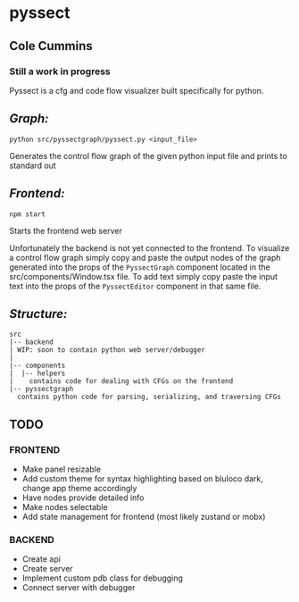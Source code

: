# pyssect

## Cole Cummins

### Still a work in progress

Pyssect is a cfg and code flow visualizer built specifically for python.

*Graph:*
---

`python src/pyssectgraph/pyssect.py <input_file>`

Generates the control flow graph of the given python input file and prints to standard out

*Frontend:*
---

`npm start`

Starts the frontend web server

Unfortunately the backend is not yet connected to the frontend. To visualize a control flow graph simply copy and paste the output nodes of the graph generated into the props of the `PyssectGraph` component located in the src/components/Window.tsx file. To add text simply copy paste the input text into the props of the `PyssectEditor` component in that same file.

*Structure:*
---

```
src
|-- backend
| WIP: soon to contain python web server/debugger
|
|-- components
|  |-- helpers
|    contains code for dealing with CFGs on the frontend
|-- pyssectgraph
  contains python code for parsing, serializing, and traversing CFGs

```

## TODO
### FRONTEND

* Make panel resizable
* Add custom theme for syntax highlighting based on bluloco dark, change app theme accordingly
* Have nodes provide detailed info
* Make nodes selectable
* Add state management for frontend (most likely zustand or mobx)


### BACKEND
* Create api
* Create server
* Implement custom pdb class for debugging
* Connect server with debugger
